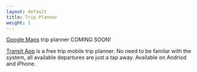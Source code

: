 ```yaml
---
layout: default
title: Trip Planner
weight: 1
---
```


[Google Maps](https://www.google.com/maps) trip planner COMING SOON!

[Transit App](http://thetransitapp.com/) is a free trip mobile trip planner. No need to be familar with the system, all available departures are just a tap away. Available on Andriod and iPhone.